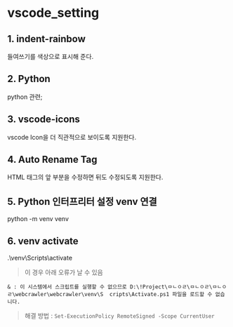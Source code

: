 # vscode_setting

## 1. indent-rainbow
들여쓰기를 색상으로 표시해 준다.

## 2. Python
python 관련;

## 3. vscode-icons
vscode Icon을 더 직관적으로 보이도록 지원한다.

## 4. Auto Rename Tag
HTML 태그의 앞 부분을 수정하면 뒤도 수정되도록 지원한다.

## 5. Python 인터프리터 설정 venv 연결
python -m venv venv

## 6. venv activate
.\venv\Scripts\activate

> 이 경우 아래 오류가 날 수 있음

`& : 이 시스템에서 스크립트를 실행할 수 없으므로 D:\!Project\ㅁㄴㅇㄹ\ㅁㄴㅇㄹ\ㅁㄴㅇㄹ\webcrawler\webcrawler\venv\S 
cripts\Activate.ps1 파일을 로드할 수 없습니다.`

> 해결 방법 : 
`Set-ExecutionPolicy RemoteSigned -Scope CurrentUser`
